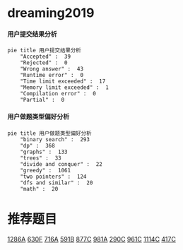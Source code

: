 # dreaming2019

<!-- tabs:start -->



#### **用户提交结果分析**

```mermaid
pie title 用户提交结果分析
    "Accepted" :  39
    "Rejected" :  0
    "Wrong answer" :  43
    "Runtime error" :  0
    "Time limit exceeded" :  17
    "Memory limit exceeded" :  1
    "Compilation error" :  0
    "Partial" :  0
```

#### **用户做题类型偏好分析**

```mermaid
pie title 用户做题类型偏好分析
    "binary search" :  293
    "dp" :  368
    "graphs" :  133
    "trees" :  33
    "divide and conquer" :  22
    "greedy" :  1061
    "two pointers" :  124
    "dfs and similar" :  20
    "math" :  20
```



<!-- tabs:end -->
# 推荐题目
[1286A](https://codeforces.com/contest/1286/problem/A)
[630F](https://codeforces.com/contest/630/problem/F)
[716A](https://codeforces.com/contest/716/problem/A)
[591B](https://codeforces.com/contest/591/problem/B)
[877C](https://codeforces.com/contest/877/problem/C)
[981A](https://codeforces.com/contest/981/problem/A)
[290C](https://codeforces.com/contest/290/problem/C)
[961C](https://codeforces.com/contest/961/problem/C)
[1114C](https://codeforces.com/contest/1114/problem/C)
[417C](https://codeforces.com/contest/417/problem/C)
